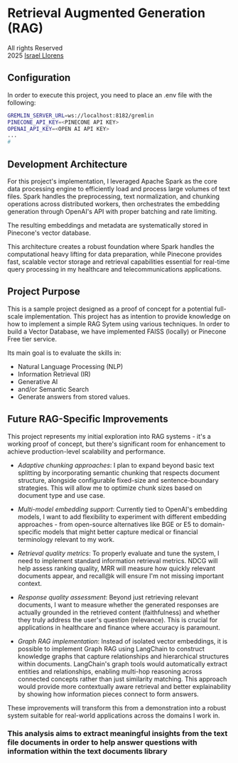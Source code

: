 # Retrieval Augmented Generation (RAG)

All rights Reserved \
2025 [Israel Llorens](https://www.linkedin.com/in/israel-llorens/)

## Configuration

In order to execute this project, you need to place an .env file with the following:

```bash
GREMLIN_SERVER_URL=ws://localhost:8182/gremlin
PINECONE_API_KEY=<PINECONE API KEY>
OPENAI_API_KEY=<OPEN AI API KEY>
...
# 
```

## Development Architecture

For this project's implementation, I leveraged Apache Spark as the core data processing engine to efficiently load and process large volumes of text files. Spark handles the preprocessing, text normalization, and chunking operations across distributed workers, then orchestrates the embedding generation through OpenAI's API with proper batching and rate limiting.

The resulting embeddings and metadata are systematically stored in Pinecone's vector database.

This architecture creates a robust foundation where Spark handles the computational heavy lifting for data preparation, while Pinecone provides fast, scalable vector storage and retrieval capabilities essential for real-time query processing in my healthcare and telecommunications applications.

## Project Purpose

This is a sample project designed as a proof of concept for a potential full-scale implementation. This project has as intention to provide knowledge on how to implement a simple RAG Sytem using various techniques. In order to build a Vector Database, we have implemented FAISS (locally) or Pinecone Free tier service.

Its main goal is to evaluate the skills in:

- Natural Language Processing (NLP)
- Information Retrieval (IR)
- Generative AI
- and/or Semantic Search
- Generate answers from stored values.

## Future RAG-Specific Improvements

This project represents my initial exploration into RAG systems - it's a working proof of concept, but there's significant room for enhancement to achieve production-level scalability and performance.

- *Adaptive chunking approaches*: I plan to expand beyond basic text splitting by incorporating semantic chunking that respects document structure, alongside configurable fixed-size and sentence-boundary strategies. This will allow me to optimize chunk sizes based on document type and use case.

- *Multi-model embedding support*: Currently tied to OpenAI's embedding models, I want to add flexibility to experiment with different embedding approaches - from open-source alternatives like BGE or E5 to domain-specific models that might better capture medical or financial terminology relevant to my work.

- *Retrieval quality metrics*: To properly evaluate and tune the system, I need to implement standard information retrieval metrics. NDCG will help assess ranking quality, MRR will measure how quickly relevant documents appear, and recall@k will ensure I'm not missing important context.

- *Response quality assessment*: Beyond just retrieving relevant documents, I want to measure whether the generated responses are actually grounded in the retrieved content (faithfulness) and whether they truly address the user's question (relevance). This is crucial for applications in healthcare and finance where accuracy is paramount.

- *Graph RAG implementation*: Instead of isolated vector embeddings, it is possible to implement Graph RAG using LangChain to construct knowledge graphs that capture relationships and hierarchical structures within documents. LangChain's graph tools would automatically extract entities and relationships, enabling multi-hop reasoning across connected concepts rather than just similarity matching. This approach would provide more contextually aware retrieval and better explainability by showing how information pieces connect to form answers.

These improvements will transform this from a demonstration into a robust system suitable for real-world applications across the domains I work in.

### This analysis aims to extract meaningful insights from the text file documents in order to help answer questions with information within the text documents library
